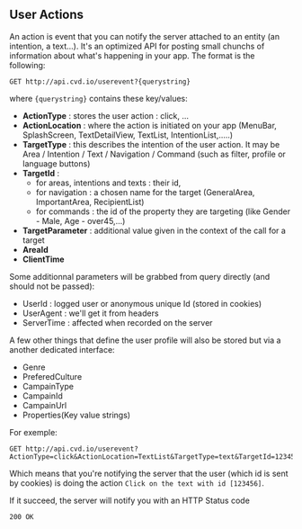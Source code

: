## User Actions

An action is event that you can notify the server attached to an entity (an intention, a text...). 
It's an optimized API for posting small chunchs of information about what's happening in your app.
The format is the following:

    GET http://api.cvd.io/userevent?{querystring}

where `{querystring}` contains these key/values:

- **ActionType** : stores the user action : click, ...
- **ActionLocation** : where the action is initiated on your app (MenuBar, SplashScreen, TextDetailView, TextList, IntentionList,.....)
- **TargetType** : this describes the intention of the user action. It may be Area / Intention / Text / Navigation / Command 
(such as filter, profile or language buttons)
- **TargetId** :
    - for areas, intentions and texts : their id,
    - for navigation : a chosen name for the target (GeneralArea, ImportantArea, RecipientList)
    - for commands : the id of the property they are targeting (like Gender - Male, Age - over45,...)
- **TargetParameter** : additional value given in the context of the call for a target
- **AreaId**
- **ClientTime**

Some additionnal parameters will be grabbed from query directly (and should not be passed):

- UserId : logged user or anonymous unique Id (stored in cookies)
- UserAgent : we'll get it from headers
- ServerTime : affected when recorded on the server

A few other things that define the user profile will also be stored but via a another dedicated interface:

- Genre
- PreferedCulture
- CampainType
- CampainId
- CampainUrl
- Properties(Key value strings)

For exemple:

    GET http://api.cvd.io/userevent?ActionType=click&ActionLocation=TextList&TargetType=text&TargetId=123456&areaId=1234

Which means that you're notifying the server that the user (which id is sent by cookies) is doing the action 
`Click on the text with id [123456]`.

If it succeed, the server will notify you with an HTTP Status code 

    200 OK
    
    
